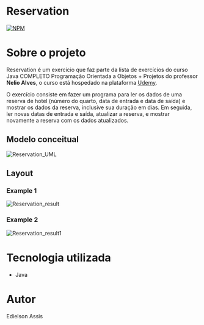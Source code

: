 # Reservation
[![NPM](https://img.shields.io/npm/l/react)](https://github.com/edielson-assis/Reservation/blob/main/LICENSE) 

# Sobre o projeto
Reservation é um exercício que faz parte da lista de exercícios do curso Java COMPLETO Programação Orientada a Objetos + Projetos do professor **Nelio Alves**, o curso está hospedado na plataforma [Udemy](https://www.udemy.com/course/java-curso-completo/ "Site da Udemy").

O exercício consiste em fazer um programa para ler os dados de uma reserva de hotel (número do quarto, data
de entrada e data de saída) e mostrar os dados da reserva, inclusive sua duração em
dias. Em seguida, ler novas datas de entrada e saída, atualizar a reserva, e mostrar
novamente a reserva com os dados atualizados. 
## Modelo conceitual
![Reservation_UML](https://user-images.githubusercontent.com/105529988/178131931-b77cd81b-858f-4441-99bf-119f46fc9407.png)

## Layout
### Example 1
![Reservation_result](https://user-images.githubusercontent.com/105529988/178131944-3d7941c1-3a2f-4603-b8af-6cbc98653586.png)

### Example 2
![Reservation_result1](https://user-images.githubusercontent.com/105529988/178131980-f534ca90-3084-4395-94b6-834c85949e88.png)

# Tecnologia utilizada
- Java

# Autor
Edielson Assis
